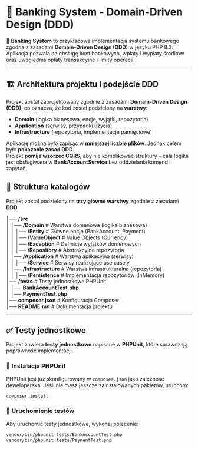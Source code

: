 # 🏦 Banking System - Domain-Driven Design (DDD)

🚀 **Banking System** to przykładowa implementacja systemu bankowego zgodna z zasadami **Domain-Driven Design (DDD)** w języku PHP 8.3. Aplikacja pozwala na obsługę kont bankowych, wpłaty i wypłaty środków oraz uwzględnia opłaty transakcyjne i limity operacji.

---

## 🏗️ Architektura projektu i podejście DDD

Projekt został zaprojektowany zgodnie z zasadami **Domain-Driven Design (DDD)**, co oznacza, że kod został podzielony na **warstwy**:

- **Domain** (logika biznesowa, encje, wyjątki, repozytoria)
- **Application** (serwisy, przypadki użycia)
- **Infrastructure** (repozytoria, implementacje pamięciowe)

Aplikację można było zapisać w **mniejszej liczbie plików**. Jednak celem było **pokazanie zasad DDD**.<br>
Projekt **pomija wzorzec CQRS**, aby nie komplikować struktury – cała logika jest obsługiwana w **BankAccountService** bez oddzielania komend i zapytań.

## 📂 Struktura katalogów
Projekt został podzielony na **trzy główne warstwy** zgodnie z zasadami **DDD**:

│── **/src**<br>
│   │── **/Domain**            # Warstwa domenowa (logika biznesowa)<br>
│   │   │── **/Entity**        # Główne encje (BankAccount, Payment)<br>
│   │   │── **/ValueObject**   # Value Objects (Currency)<br>
│   │   │── **/Exception**     # Definicje wyjątków domenowych<br>
│   │   │── **/Repository**    # Abstrakcyjne repozytoria<br>
│   │── **/Application**       # Warstwa aplikacyjna (serwisy)<br>
│   │   │── **/Service**       # Serwisy realizujące use case’y<br>
│   │── **/Infrastructure**    # Warstwa infrastrukturalna (repozytoria)<br>
│   │   │── **/Persistence**   # Implementacja repozytoriów (InMemory)<br>
│── **/tests**                 # Testy jednostkowe PHPUnit<br>
│   │── **BankAccountTest.php**<br>
│   │── **PaymentTest.php**<br>
│── **composer.json**          # Konfiguracja Composer<br>
│── **README.md**             # Dokumentacja projektu<br>


---

## ✅ Testy jednostkowe

Projekt zawiera **testy jednostkowe** napisane w **PHPUnit**, które sprawdzają poprawność implementacji.

### 📌 Instalacja PHPUnit
PHPUnit jest już skonfigurowany w `composer.json` jako zależność deweloperska. Jeśli nie masz jeszcze zainstalowanych pakietów, uruchom:
```sh
composer install
```
### 📌 Uruchomienie testów
Aby uruchomić testy jednostkowe, wykonaj polecenie:
```sh
vendor/bin/phpunit tests/BankAccountTest.php
vendor/bin/phpunit tests/PaymentTest.php
